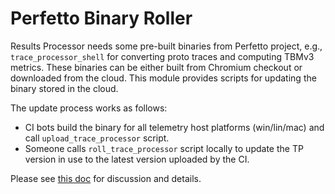 <!-- Copyright 2020 The Chromium Authors. All rights reserved.
     Use of this source code is governed by a BSD-style license that can be
     found in the LICENSE file.
-->

# Perfetto Binary Roller

Results Processor needs some pre-built binaries from Perfetto project, e.g.,
`trace_processor_shell` for converting proto traces and computing TBMv3 metrics.
These binaries can be either built from Chromium checkout or downloaded from
the cloud. This module provides scripts for updating the binary stored in the
cloud.

The update process works as follows:
- CI bots build the binary for all telemetry host platforms (win/lin/mac) and
call `upload_trace_processor` script.
- Someone calls `roll_trace_processor` script locally to update the TP version
in use to the latest version uploaded by the CI.

Please see [this doc](https://docs.google.com/document/d/1b-0Z7HTsAwuqPlWnyy3bW-NSdaRO-clUntW8bYkKxAM)
for discussion and details.
